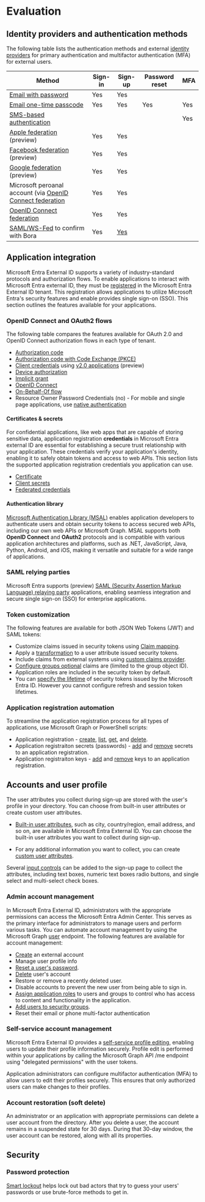 # Evaluation


## Identity providers and authentication methods

The following table lists the authentication methods and external [identity providers](https://learn.microsoft.com/en-us/entra/external-id/identity-providers.md) for primary authentication and multifactor authentication (MFA) for external users.


|Method  |Sign-in  |Sign-up  |Password reset  |MFA  |
|---------|---------|---------|---------|---------|
| [Email with password](https://learn.microsoft.com/en-us/entra/external-id/customers/concept-authentication-methods-customers#email-and-password-sign-in) | Yes | Yes |  |  |
| [Email one-time passcode](https://learn.microsoft.com/en-us/entra/external-id/customers/concept-authentication-methods-customers#email-with-one-time-passcode-sign-in)| Yes | Yes |Yes  | Yes |
| [SMS-based authentication](https://learn.microsoft.com/en-us/entra/external-id/customers/concept-multifactor-authentication-customers#sms-based-authentication)|  |  |  | Yes |
| [Apple federation](https://learn.microsoft.com/en-us/entra/external-id/customers/how-to-apple-federation-customers) (preview)| Yes |Yes  |  |  |
| [Facebook federation](https://learn.microsoft.com/en-us/entra/external-id/customers/how-to-facebook-federation-customers) (preview)| Yes | Yes |  |  |
| [Google federation](https://learn.microsoft.com/en-us/entra/external-id/customers/how-to-google-federation-customers) (preview)| Yes | Yes |  |  |
| Microsoft peroanal account (via [OpenID Connect federation](https://learn.microsoft.com/en-us/entra/external-id/customers/how-to-custom-oidc-federation-customers) | Yes | Yes |  |  |
| [OpenID Connect federation](https://learn.microsoft.com/en-us/entra/external-id/customers/how-to-custom-oidc-federation-customers)| Yes | Yes |  |  |
| [SAML/WS-Fed](https://learn.microsoft.com/en-us/entra/external-id/direct-federation) to confirm with Bora| Yes| [Yes](https://learn.microsoft.com/en-us/entra/external-id/customers/how-to-saml-ws-federation-self-service-sign-up)||

## Application integration

Microsoft Entra External ID supports a variety of industry-standard protocols and authorization flows. To enable applications to interact with Microsoft Entra external ID, they must be [registered](https://learn.microsoft.com/en-us/entra/identity-platform/quickstart-register-app) in the Microsoft Entra External ID tenant. This registration allows applications to utilize Microsoft Entra's security features and enable provides single sign-on (SSO). This section outlines the features available for your applications.

### OpenID Connect and OAuth2 flows

The following table compares the features available for OAuth 2.0 and OpenID Connect authorization flows in each type of tenant.

- [Authorization code](../../identity-platform/v2-oauth2-auth-code-flow.md)
- [Authorization code with Code Exchange (PKCE)](../../identity-platform/v2-oauth2-auth-code-flow.md)
- [Client credentials](../../identity-platform/v2-oauth2-client-creds-grant-flow.md) using [v2.0 applications](../../identity-platform/reference-app-manifest.md) (preview)
- [Device authorization](../../identity-platform/v2-oauth2-device-code.md)
- [Implicit grant](../../identity-platform/v2-oauth2-implicit-grant-flow.md)
- [OpenID Connect](../../identity-platform/v2-protocols-oidc.md)
- [On-Behalf-Of flow](../../identity-platform/v2-oauth2-on-behalf-of-flow.md)
- Resource Owner Password Credentials (no) - For mobile and single page applications, use [native authentication](concept-native-authentication.md)

#### Certificates & secrets

For confidential applications, like web apps that are capable of storing sensitive data, application registration **credentials** in Microsoft Entra external ID are essential for establishing a secure trust relationship with your application. These credentials verify your application's identity, enabling it to safely obtain tokens and access to web APIs. This section lists the supported application registration credentials you application can use.

- [Certificate](https://learn.microsoft.com/en-us/entra/identity-platform/how-to-add-credentials)
- [Client secrets](https://learn.microsoft.com/en-us/entra/identity-platform/how-to-add-credentials)
- [Federated credentials](https://learn.microsoft.com/en-us/entra/identity-platform/how-to-add-credentials)

#### Authentication library

[Microsoft Authentication Library (MSAL)](https://learn.microsoft.com/en-us/entra/identity-platform/msal-overview) enables application developers to authenticate users and obtain security tokens to access secured web APIs, including our own web APIs or Microsoft Graph. MSAL supports both **OpenID Connect** and **OAuth2** protocols and is compatible with various application architectures and platforms, such as .NET, JavaScript, Java, Python, Android, and iOS, making it versatile and suitable for a wide range of applications.

### SAML relying parties

Microsoft Entra supports (preview) [SAML (Security Assertion Markup Language) relaying party](https://learn.microsoft.com/en-us/entra/external-id/customers/how-to-register-saml-app) applications, enabling seamless integration and secure single sign-on (SSO) for enterprise applications.

### Token customization

The following features are available for both JSON Web Tokens (JWT) and SAML tokens:

- Customize claims issued in security tokens using [Claim mapping](https://learn.microsoft.com/en-us/entra/external-id/customers/how-to-add-attributes-to-token).
- Apply a [transformation](https://learn.microsoft.com/en-us/entra/identity-platform/jwt-claims-customization) to a user attribute issued security tokens.
- Include claims from external systems using [custom claims provider](https://learn.microsoft.com/en-us/entra/identity-platform/custom-claims-provider-overview).
- [Configure groups optional](https://learn.microsoft.com/en-us/entra/identity-platform/optional-claims#configure-groups-optional-claims) claims are (limited to the group object ID).
- Application roles are included in the security token by default.
- You can [specify the lifetime](https://learn.microsoft.com/en-us/entra/identity-platform/configurable-token-lifetimes) of security tokens issued by the Microsoft Entra ID. However you cannot configure refresh and session token lifetimes. 

### Application registration automation

To streamline the application registration process for all types of applications, use Microsoft Graph or PowerShell scripts:

- Application registration - [create](https://learn.microsoft.com/en-us/graph/api/application-post-applications), [list](https://learn.microsoft.com/en-us/graph/api/application-list), [get](https://learn.microsoft.com/en-us/graph/api/application-get), and [delete](https://learn.microsoft.com/en-us/graph/api/application-delete).
- Application registraiton secrets (passwords) - [add](https://learn.microsoft.com/en-us/graph/api/application-addpassword) and [remove](https://learn.microsoft.com/en-us/graph/api/application-removepassword) secrets to an application registration.
- Application registraiton keys - [add](https://learn.microsoft.com/en-us/graph/api/application-addkey) and [remove](https://learn.microsoft.com/en-us/graph/api/application-removekey) keys to an application registration.
 
## Accounts and user profile

The user attributes you collect during sign-up are stored with the user's profile in your directory. You can choose from built-in user attributes or create custom user attributes.

- [Built-in user attributes](https://learn.microsoft.com/en-us/entra/external-id/customers/concept-user-attributes#built-in-user-attributes), such as city, country/region, email address, and so on, are available in Microsoft Entra External ID. You can choose the built-in user attributes you want to collect during sign-up.

- For any additional information you want to collect, you can create [custom user attributes](https://learn.microsoft.com/en-us/entra/external-id/customers/concept-user-attributes#custom-user-attributes).

Several [input controls](https://learn.microsoft.com/en-us/entra/external-id/customers/concept-user-attributes#custom-user-attributes-input-types) can be added to the sign-up page to collect the attributes, including text boxes, numeric text boxes radio buttons, and single select and multi-select check boxes.

### Admin account management

In Microsoft Entra External ID, administrators with the appropriate permissions can access the Microsoft Entra Admin Center. This serves as the primary interface for administrators to manage users and perform various tasks. You can automate account management by using the Microsoft Graph [user](https://learn.microsoft.com/en-us/graph/api/resources/users) endpoint. The following features are available for account management:

- [Create](https://learn.microsoft.com/en-us/entra/external-id/customers/how-to-manage-customer-accounts) an external account
- Manage user profile info
- [Reset a user's password](https://learn.microsoft.com/en-us/entra/external-id/customers/how-to-manage-customer-accounts#reset-a-users-password).
- [Delete](https://learn.microsoft.com/en-us/entra/external-id/customers/how-to-manage-customer-accounts#reset-a-users-password) user's account
- Restore or remove a recently deleted user.
- Disable accounts to prevent the new user from being able to sign in.
- [Assign application roles](https://learn.microsoft.com/en-us/entra/external-id/customers/how-to-use-app-roles-customers#app-roles) to users and groups to control who has access to content and functionality in the application.
- [Add users to security groups](https://learn.microsoft.com/en-us/entra/external-id/customers/how-to-use-app-roles-customers#groups).
- Reset their email or phone multi-factor authentication

### Self-service account management

Microsoft Entra External ID provides a [self-service profile editing](https://learn.microsoft.com/en-us/entra/identity-platform/quickstart-web-app-node-sign-in-edit-profile?toc=%2Fentra%2Fexternal-id%2Ftoc.json&bc=%2Fentra%2Fexternal-id%2Fbreadcrumb%2Ftoc.json&pivots=external), enabling users to update their profile information securely. Profile edit is performed within your applications by calling the Microsoft Graph API /me endpoint using "delegated permissions" with the user tokens.

Application administrators can configure multifactor authentication (MFA) to allow users to edit their profiles securely. This ensures that only authorized users can make changes to their profiles.

### Account restoration (soft delete)

An administrator or an application with appropriate permissions can delete a user account from the directory. After you delete a user, the account remains in a suspended state for 30 days. During that 30-day window, the user account can be restored, along with all its properties.

## Security

### Password protection

[Smart lockout](https://learn.microsoft.com/en-us/entra/identity/authentication/howto-password-smart-lockout) helps lock out bad actors that try to guess your users' passwords or use brute-force methods to get in. 